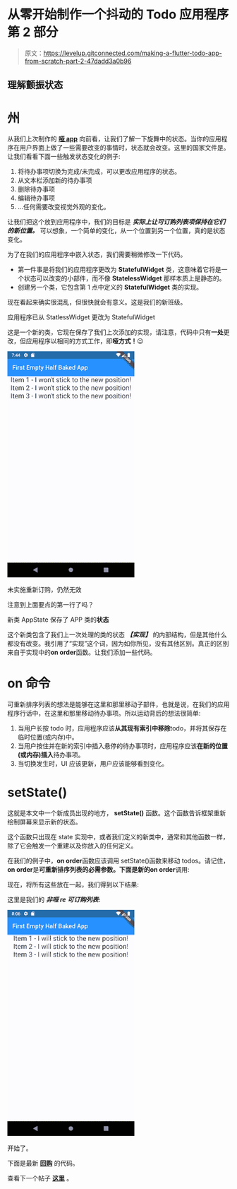 # 从零开始制作一个抖动的 Todo 应用程序第 2 部分

> 原文：<https://levelup.gitconnected.com/making-a-flutter-todo-app-from-scratch-part-2-47dadd3a0b96>

## 理解颤振状态

# 州

从我们上次制作的 [**哑 app**](https://medium.com/@hydroweaver/making-a-flutter-todo-app-from-scratch-part-1-bd66608b1818?) 向前看，让我们了解一下旋舞中的状态。当你的应用程序在用户界面上做了一些需要改变的事情时，状态就会改变。这里的国家文件是。让我们看看下面一些触发状态变化的例子:

1.  将待办事项切换为完成/未完成，可以更改应用程序的状态。
2.  从文本栏添加新的待办事项
3.  删除待办事项
4.  编辑待办事项
5.  ...任何需要改变视觉外观的变化。

让我们把这个放到应用程序中，我们的目标是 ***实际上让可订购列表项保持在它们的新位置。*** 可以想象，一个简单的变化，从一个位置到另一个位置，真的是状态变化。

为了在我们的应用程序中嵌入状态，我们需要稍微修改一下代码。

*   第一件事是将我们的应用程序更改为 **StatefulWidget** 类，这意味着它将是一个状态可以改变的小部件，而不像 **StatelessWidget** 那样本质上是静态的。
*   创建另一个类，它包含第 1 点中定义的 **StatefulWidget** 类的实现。

现在看起来确实很混乱，但很快就会有意义。这是我们的新班级。

应用程序已从 StatlessWidget 更改为 StatefulWidget

这是一个新的类，它现在保存了我们上次添加的实现，请注意，代码中只有**一处**更改，但应用程序以相同的方式工作，即**哑方式！**😉

![](img/309ea7cf3d2dba47d461dba335f3d523.png)

未实施重新订购，仍然无效

注意到上面要点的第一行了吗？

新类 AppState 保存了 APP 类的**状态**

这个新类包含了我们上一次处理的类的状态 ***【实现】*** 的内部结构，但是其他什么都没有改变。我引用了“实现”这个词，因为如你所见，没有其他区别。真正的区别来自于实现中的**on order**函数。让我们添加一些代码。

# **on 命令**

可重新排序列表的想法是能够在这里和那里移动子部件，也就是说，在我们的应用程序行话中，在这里和那里移动待办事项。所以运动背后的想法很简单:

1.  当用户长按 todo 时，应用程序应该**从其现有索引中移除**todo，并将其保存在临时位置(或内存)中。
2.  当用户按住并在新的索引中插入悬停的待办事项时，应用程序应该**在新的位置(或内存)插入**待办事项。
3.  当切换发生时，UI 应该更新，用户应该能够看到变化。

# **setState()**

这就是本文中一个新成员出现的地方， **setState()** 函数。这个函数告诉框架重新绘制屏幕来显示新的状态。

这个函数只出现在 state 实现中，或者我们定义的新类中，通常和其他函数一样，除了它会触发一个重建以及你放入的任何定义。

在我们的例子中，**on order**函数应该调用 setState()函数来移动 todos。请记住，**on order**是**可重新排序列表的必需参数。**下面是新的**on order**调用:

现在，将所有这些放在一起，我们得到以下结果:

这里是我们的 ***非哑 re 可订购列表:***

![](img/b15657f7f034203ff789e6640c9f9548.png)

开始了。

下面是最新 [**回购**](https://github.com/hydroweaver/flutter_simple_todo) 的代码。

查看下一个帖子 [**这里**](https://medium.com/@hydroweaver/making-a-flutter-todo-app-from-scratch-part-3-9bb7f1cf00af) 。